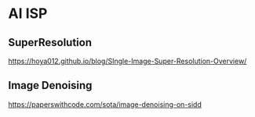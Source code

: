 # AI ISP

## SuperResolution

https://hoya012.github.io/blog/SIngle-Image-Super-Resolution-Overview/


## Image Denoising
https://paperswithcode.com/sota/image-denoising-on-sidd

